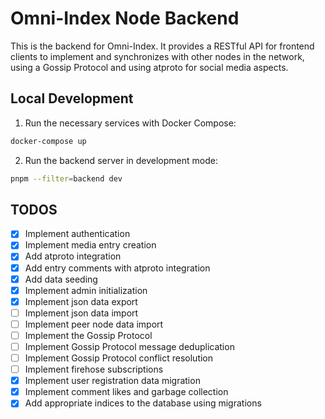 # Omni-Index Node Backend

This is the backend for Omni-Index. It provides a RESTful API for frontend clients to implement and synchronizes with other nodes in the network, using a Gossip Protocol and using atproto for social media aspects.

## Local Development

1. Run the necessary services with Docker Compose:

```bash
docker-compose up
```

2. Run the backend server in development mode:

```bash
pnpm --filter=backend dev
```

## TODOS

- [x] Implement authentication
- [x] Implement media entry creation
- [x] Add atproto integration
- [x] Add entry comments with atproto integration
- [x] Add data seeding
- [x] Implement admin initialization
- [x] Implement json data export
- [ ] Implement json data import
- [ ] Implement peer node data import
- [ ] Implement the Gossip Protocol
- [ ] Implement Gossip Protocol message deduplication
- [ ] Implement Gossip Protocol conflict resolution
- [ ] Implement firehose subscriptions
- [x] Implement user registration data migration
- [x] Implement comment likes and garbage collection
- [x] Add appropriate indices to the database using migrations
